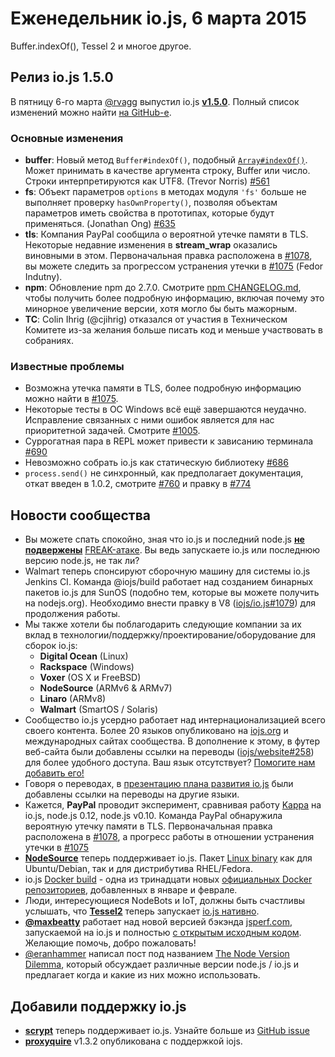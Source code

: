 # Еженедельник io.js, 6 марта 2015

Buffer.indexOf(), Tessel 2 и многое другое.

## Релиз io.js 1.5.0

В пятницу 6-го марта [@rvagg](https://github.com/rvagg) выпустил io.js [**v1.5.0**](https://iojs.org/dist/latest/).  Полный список изменений можно найти [на GitHub-е](https://github.com/iojs/io.js/blob/v1.x/CHANGELOG.md).

### Основные изменения

* **buffer**: Новый метод `Buffer#indexOf()`, подобный [`Array#indexOf()`](https://developer.mozilla.org/en-US/docs/Web/JavaScript/Reference/Global_Objects/Array/indexOf). Может принимать в качестве аргумента строку, Buffer или число. Строки интерпретируются как UTF8. (Trevor Norris) [#561](https://github.com/iojs/io.js/pull/561)
* **fs**: Объект параметров `options` в методах модуля `'fs'` больше не выполняет проверку `hasOwnProperty()`, позволяя объектам параметров иметь свойства в прототипах, которые будут применяться. (Jonathan Ong) [#635](https://github.com/iojs/io.js/pull/635)
* **tls**: Компания PayPal сообщила о вероятной утечке памяти в TLS. Некоторые недавние изменения в  **stream_wrap** оказались виновными в этом. Первоначальная правка расположена в [#1078](https://github.com/iojs/io.js/pull/1078), вы можете следить за прогрессом устранения утечки в [#1075](https://github.com/iojs/io.js/issues/1075) (Fedor Indutny).
* **npm**: Обновление npm до 2.7.0. Смотрите [npm CHANGELOG.md](https://github.com/npm/npm/blob/master/CHANGELOG.md#v270-2015-02-26), чтобы получить более подробную информацию, включая почему это минорное увеличение версии, хотя могло бы быть мажорным.
* **TC**: Colin Ihrig (@cjihrig) отказался от участия в Техническом Комитете из-за желания больше писать код и меньше участвовать в собраниях.

### Известные проблемы

* Возможна утечка памяти в TLS, более подробную информацию можно найти в [#1075](https://github.com/iojs/io.js/issues/1075).
* Некоторые тесты в ОС Windows всё ещё завершаются неудачно. Исправление связанных с ними ошибок является для нас приоритетной задачей. Смотрите [#1005](https://github.com/iojs/io.js/issues/1005).
* Суррогатная пара в REPL может привести к зависанию терминала [#690](https://github.com/iojs/io.js/issues/690)
* Невозможно собрать io.js как статическую библиотеку [#686](https://github.com/iojs/io.js/issues/686)
* `process.send()` не синхронный, как предполагает документация, откат введен в 1.0.2, смотрите [#760](https://github.com/iojs/io.js/issues/760) и правку в [#774](https://github.com/iojs/io.js/issues/774)

## Новости сообщества

* Вы можете спать спокойно, зная что io.js и последний node.js [**не подвержены**](https://strongloop.com/strongblog/are-node-and-io-js-affected-by-the-freak-attack-openssl-vulnerability/) [FREAK-атаке](https://freakattack.com/).  Вы ведь запускаете io.js или последнюю версию node.js, не так ли?
* Walmart теперь спонсируют сборочную машину для системы io.js Jenkins CI.  Команда @iojs/build работает над созданием бинарных пакетов io.js для SunOS (подобно тем, которые вы можете получить на nodejs.org).  Необходимо внести правку в V8 ([iojs/io.js#1079](https://github.com/iojs/io.js/pull/1079)) для продолжения работы.
* Мы также хотели бы поблагодарить следующие компании за их вклад в технологии/поддержку/проектирование/оборудование для сборок io.js:
  * **Digital Ocean** (Linux)
  * **Rackspace** (Windows)
  * **Voxer** (OS X и FreeBSD)
  * **NodeSource** (ARMv6 & ARMv7)
  * **Linaro** (ARMv8)
  * **Walmart** (SmartOS / Solaris)
* Сообщество io.js усердно работает над интернационализацией всего своего контента. Более 20 языков опубликовано на [iojs.org](http://iojs.org) и международных сайтах сообщества. В дополнение к этому, в футер веб-сайта были добавлены ссылки на переводы ([iojs/website#258](https://github.com/iojs/website/pull/258)) для более удобного доступа. Ваш язык отсутствует?  [Помогите нам добавить его!](https://github.com/iojs/website/blob/master/TRANSLATION.md)
* Говоря о переводах, в [презентацию плана развития io.js](http://roadmap.iojs.org/) были добавлены ссылки на переводы на другие языки.
* Кажется, **PayPal** проводит эксперимент, сравнивая работу [Kappa](https://www.npmjs.com/package/kappa) на io.js, node.js 0.12, node.js v0.10.  Команда PayPal обнаружила вероятную утечку памяти в TLS. Первоначальная правка расположена в [#1078](https://github.com/iojs/io.js/pull/1078), а прогресс работы в отношении устранения утечки в [#1075](https://github.com/iojs/io.js/issues/1075)
* [**NodeSource**](http://nodesource.com) теперь поддерживает io.js. Пакет [Linux binary](https://nodesource.com/blog/nodejs-v012-iojs-and-the-nodesource-linux-repositories) как для Ubuntu/Debian, так и для дистрибутива RHEL/Fedora.
* io.js [Docker build](https://registry.hub.docker.com/u/library/iojs/) - одна из тринадцати новых [официальных Docker репозиториев](http://blog.docker.com/2015/03/thirteen-new-official-repositories-added-in-january-and-february/), добавленных в январе и феврале.
* Люди, интересующиеся NodeBots и IoT, должны быть счастливы услышать, что [**Tessel2**](http://blog.technical.io/post/112787427217/tessel-2-new-hardware-for-the-tessel-ecosystem) теперь запускает [io.js нативно](http://blog.technical.io/post/112888410737/moving-faster-with-io-js).
* [**@maxbeatty**](https://twitter.com/maxbeatty) работает над новой версией бэкэнда [jsperf.com](http://jsperf.com/), запускаемой на io.js и полностью [с открытым исходным кодом](https://github.com/jsperf/jsperf.com).  Желающие помочь, добро пожаловать!
* [@eranhammer](https://twitter.com/eranhammer) написал пост под названием [The Node Version Dilemma](http://hueniverse.com/2015/03/02/the-node-version-dilemma/), который обсуждает различные версии node.js / io.js и предлагает когда и какие из них можно использовать.

## Добавили поддержку io.js

* **[scrypt](https://npmjs.com/scrypt)** теперь поддерживает io.js. Узнайте больше из [GitHub issue](https://github.com/barrysteyn/node-scrypt/issues/39)
* **[proxyquire](https://github.com/thlorenz/proxyquire)** v1.3.2 опубликована с поддержкой iojs.